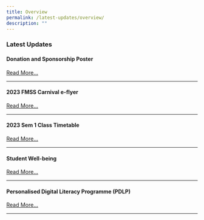 ```yaml
---
title: Overview
permalink: /latest-updates/overview/
description: ""
---
```

### Latest Updates

#### Donation and Sponsorship Poster

[Read More...](https://staging.d1wp5xkpm2dbnc.amplifyapp.com/latest-updates/donation-sponsorship-poster/)

* * *

#### 2023 FMSS Carnival e-flyer

[Read More...](https://staging.d1wp5xkpm2dbnc.amplifyapp.com/latest-updates/carnival-eflyer/)

* * *

#### 2023 Sem 1 Class Timetable

[Read More...](https://staging.d1wp5xkpm2dbnc.amplifyapp.com/latest-updates/2023-sem1-class-timetable/)

* * *

#### Student Well-being

[Read More...](https://staging.d1wp5xkpm2dbnc.amplifyapp.com/co-curriculum/student-well-being/overview/)

* * *

#### Personalised Digital Literacy Programme (PDLP)

[Read More...](https://staging.d1wp5xkpm2dbnc.amplifyapp.com/parents/personalised-digital-literacy/overview/)

* * *